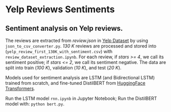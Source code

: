 # Yelp Reviews Sentiments

## Sentiment analysis on Yelp reviews. 

The reviews are extracted from *review.json* in [Yelp Dataset](https://www.yelp.com/dataset) by using `json_to_csv_converter.py`. 
*130 K* reviews are processed and stored into (`yelp_review_first_130K_with_sentiment.csv`) with `review_dataset_extraction.ipynb`. 
For each review, if *stars >= 4*, we call its sentiment positive; if *stars <= 2*, we call its sentiment negative. The data are split into train (*100 K*), validation (*10 K*), and test (*20 K*).

Models used for sentiment analysis are LSTM (and Bidirectional LSTM) trained from scratch, and fine-tuned DistilBERT from [HuggingFace Transformers](https://huggingface.co/docs/transformers).

Run the LSTM model `rnn.ipynb` in Jupyter Notebook; 
Run the DistilBERT model with: `python bert.py`.

